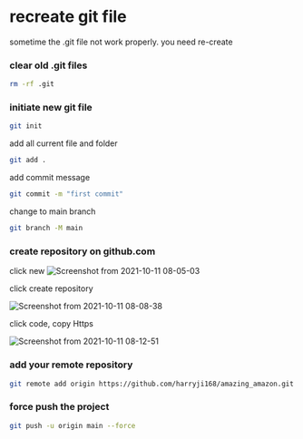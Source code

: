 # recreate git file 

sometime the .git file not work properly. you need re-create

### clear old .git files
```sh
rm -rf .git
```


### initiate new git file

```sh
git init
```

add all current file and folder
```sh
git add .
```

add commit message

```sh
git commit -m "first commit"
```

change to main branch
```sh
git branch -M main
```

### create repository on github.com

click new
![Screenshot from 2021-10-11 08-05-03](https://user-images.githubusercontent.com/21187699/136813331-171f0b1c-6e30-421d-a543-8a5c68a16f7b.png)


click create repository

![Screenshot from 2021-10-11 08-08-38](https://user-images.githubusercontent.com/21187699/136814744-7685c82f-b6c6-4d2b-afe1-b24bf8bdf3e6.png)

click code, copy Https 

![Screenshot from 2021-10-11 08-12-51](https://user-images.githubusercontent.com/21187699/136814541-628c5be8-0e09-46fa-8535-4a4974e1ec1a.png)


### add your remote repository 
```sh
git remote add origin https://github.com/harryji168/amazing_amazon.git
```

### force push the project
```sh
git push -u origin main --force
```